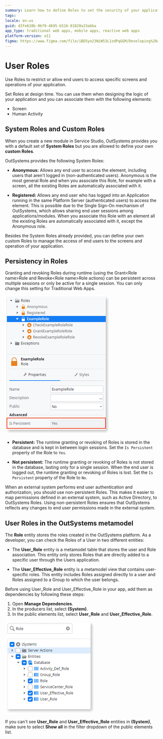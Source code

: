 ```yaml
---
summary: Learn how to define Roles to set the security of your applications.
tags: 
locale: en-us
guid: d3fe610b-9bf9-4695-b516-01820a33abba
app_type: traditional web apps, mobile apps, reactive web apps
platform-version: o11
figma: https://www.figma.com/file/iBD5yo23NiW53L1zdPqGGM/Developing%20an%20Application?node-id=280:114
---
```


# User Roles

Use Roles to restrict or allow end users to access specific screens and operations of your application.

Set Roles at design time. You can use them when designing the logic of your application and you can associate them with the following elements:

* Screen
* Human Activity

## System Roles and Custom Roles

When you create a new module in Service Studio, OutSystems provides you with a default set of **System Roles** but you are allowed to define your own **custom Roles**.

OutSystems provides the following System Roles:

* **Anonymous:** Allows any end user to access the element, including users that aren't logged in (non-authenticated users). Anonymous is the most general Role and when you associate this Role, for example with a screen, all the existing Roles are automatically associated with it.

* **Registered:** Allows any end user who has logged into an Application running in the same Platform Server (authenticated users) to access the element. This is possible due to the Single Sign-On mechanism of OutSystems, which allows sharing end user sessions among applications/modules. When you associate this Role with an element all the existing Roles are automatically associated with it, except the Anonymous role.

Besides the System Roles already provided, you can define your own custom Roles to manage the access of end users to the screens and operation of your application.

## Persistency in Roles

Granting and revoking Roles during runtime (using the Grant&lt;Role name&gt;Role and Revoke&lt;Role name&gt;Role actions) can be persistent across multiple sessions or only be active for a single session. You can only change this setting for Traditional Web Apps.

![Role persistency](images/role-ispersistent-ss.png)

* **Persistent:** The runtime granting or revoking of Roles is stored in the database and is kept in between login sessions. Set the `Is Persistent` property of the Role to `Yes`.

* **Not persistent:** The runtime granting or revoking of Roles is not stored in the database, lasting only for a single session. When the end user is logged out, the runtime granting or revoking of Roles is lost. Set the `Is Persistent` property of the Role to `No`.

<div class="info" markdown="1">

When an external system performs end user authentication and authorization, you should use non-persistent Roles. This makes it easier to map permissions defined in an external system, such as Active Directory, to OutSystems Roles. Using non-persistent Roles ensures that OutSystems reflects any changes to end user permissions made in the external system.

</div>

## User Roles in the OutSystems metamodel

The **Role** entity stores the roles created in the OutSystems platform. As a developer, you can check the Roles of a User in two different entities:

* The **User_Role** entity is a metamodel table that stores the user and Role association. This entity only stores Roles that are directly added to a specific user through the Users application.

* The **User_Effective_Role** entity is a metamodel view that contains user-specific roles. This entity includes Roles assigned directly to a user and Roles assigned to a Group to which the user belongs.

Before using User_Role and User_Effective_Role in your app, add them as dependencies by following these steps:

1. Open **Manage Dependencies**.
1. In the producers list, select **(System)**.
1. In the public elements list, select **User_Role** and **User_Effective_Role**.

![Entities with Role information in OutSystems](images/roles-metamodel-ss.png)

<div class="info" markdown="1">

If you can't see **User_Role** and **User_Effective_Role** entities in **(System)**, make sure to select **Show all** in the filter dropdown of the public elements list.

</div>
